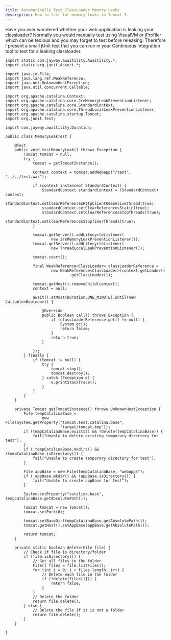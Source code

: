 ```yaml
---
title: Automatically Test ClassLoader Memory Leaks
description: How to test for memory leaks in Tomcat 7.
---
```


Have you ever wondered whether your web application is leaking your classloader? Normally you would manually test using VisualVM or jProfiler which can be tedious and you may forget to test before releasing. Therefore I present a small jUnit test that you can run in your Continuous Integration tool to test for a leaking classloader.

    import static com.jayway.awaitility.Awaitility.*;
    import static org.junit.Assert.*;

    import java.io.File;
    import java.lang.ref.WeakReference;
    import java.net.UnknownHostException;
    import java.util.concurrent.Callable;

    import org.apache.catalina.Context;
    import org.apache.catalina.core.JreMemoryLeakPreventionListener;
    import org.apache.catalina.core.StandardContext;
    import org.apache.catalina.core.ThreadLocalLeakPreventionListener;
    import org.apache.catalina.startup.Tomcat;
    import org.junit.Test;

    import com.jayway.awaitility.Duration;

    public class MemoryLeakTest {

        @Test
        public void testMemoryLeak() throws Exception {
            Tomcat tomcat = null;
            try {
                tomcat = getTomcatInstance();

                Context context = tomcat.addWebapp("/test", "../../test.war");

                if (context instanceof StandardContext) {
                    StandardContext standardContext = (StandardContext) context;
                    standardContext.setClearReferencesHttpClientKeepAliveThread(true);
                    standardContext.setClearReferencesStatic(true);
                    standardContext.setClearReferencesStopThreads(true);
                    standardContext.setClearReferencesStopTimerThreads(true);
                }

                tomcat.getServer().addLifecycleListener(
                        new JreMemoryLeakPreventionListener());
                tomcat.getServer().addLifecycleListener(
                        new ThreadLocalLeakPreventionListener());

                tomcat.start();

                final WeakReference<ClassLoader> classLoaderReference =
                        new WeakReference<ClassLoader>(context.getLoader()
                                .getClassLoader());

                tomcat.getHost().removeChild(context);
                context = null;

                await().atMost(Duration.ONE_MINUTE).until(new Callable<Boolean>() {

                    @Override
                    public Boolean call() throws Exception {
                        if (classLoaderReference.get() != null) {
                            System.gc();
                            return false;
                        }
                        return true;
                    }

                });
            } finally {
                if (tomcat != null) {
                    try {
                        tomcat.stop();
                        tomcat.destroy();
                    } catch (Exception e) {
                        e.printStackTrace();
                    }
                }
            }
        }

        private Tomcat getTomcatInstance() throws UnknownHostException {
            File tempCatalinaBase =
                    new File(System.getProperty("tomcat.test.catalina.base",
                            "target/tomcat-tmp"));
            if (tempCatalinaBase.exists() && !delete(tempCatalinaBase)) {
                fail("Unable to delete existing temporary directory for test");
            }
            if (!tempCatalinaBase.mkdirs() && !tempCatalinaBase.isDirectory()) {
                fail("Unable to create temporary directory for test");
            }

            File appBase = new File(tempCatalinaBase, "webapps");
            if (!appBase.mkdir() && !appBase.isDirectory()) {
                fail("Unable to create appBase for test");
            }

            System.setProperty("catalina.base", tempCatalinaBase.getAbsolutePath());

            Tomcat tomcat = new Tomcat();
            tomcat.setPort(0);

            tomcat.setBaseDir(tempCatalinaBase.getAbsolutePath());
            tomcat.getHost().setAppBase(appBase.getAbsolutePath());

            return tomcat;
        }

        private static boolean delete(File file) {
            // Check if file is directory/folder
            if (file.isDirectory()) {
                // Get all files in the folder
                File[] files = file.listFiles();
                for (int i = 0; i < files.length; i++) {
                    // Delete each file in the folder
                    if (!delete(files[i])) {
                        return false;
                    }
                }
                // Delete the folder
                return file.delete();
            } else {
                // Delete the file if it is not a folder
                return file.delete();
            }
        }

    }
